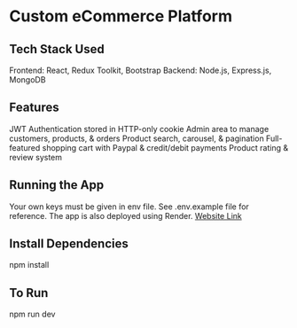 # Custom eCommerce Platform

## Tech Stack Used

Frontend: React, Redux Toolkit, Bootstrap
Backend: Node.js, Express.js, MongoDB

## Features

JWT Authentication stored in HTTP-only cookie
Admin area to manage customers, products, & orders
Product search, carousel, & pagination
Full-featured shopping cart with Paypal & credit/debit payments
Product rating & review system

## Running the App

Your own keys must be given in env file. See .env.example file for reference. 
The app is also deployed using Render. [Website Link](https://ecommerce-hub.onrender.com/)

## Install Dependencies

npm install

## To Run

npm run dev
